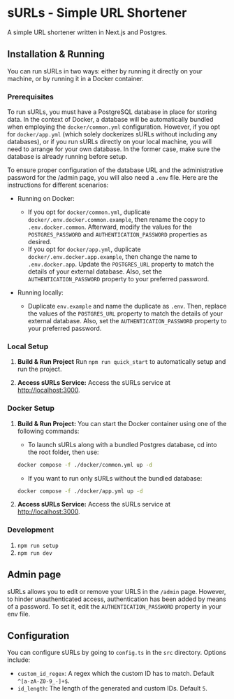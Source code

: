 # sURLs - Simple URL Shortener

A simple URL shortener written in Next.js and Postgres.

## Installation & Running
You can run sURLs in two ways: either by running it directly on your machine, or by running it in a Docker container. 

### Prerequisites
To run sURLs, you must have a PostgreSQL database in place for storing data. In the context of Docker, a database will be automatically bundled when employing the `docker/common.yml` configuration. However, if you opt for `docker/app.yml` (which solely dockerizes sURLs without including any databases), or if you run sURLs directly on your local machine, you will need to arrange for your own database. In the former case, make sure the database is already running before setup.

To ensure proper configuration of the database URL and the administrative password for the /admin page, you will also need a `.env` file. Here are the instructions for different scenarios:

   * Running on Docker:
      * If you opt for `docker/common.yml`, duplicate `docker/.env.docker.common.example`, then rename the copy to `.env.docker.common`. Afterward, modify the values for the `POSTGRES_PASSWORD` and `AUTHENTICATION_PASSWORD` properties as desired.
      * If you opt for `docker/app.yml`, duplicate `docker/.env.docker.app.example`, then change the name to `.env.docker.app`. Update the `POSTGRES_URL` property to match the details of your external database. Also, set the `AUTHENTICATION_PASSWORD` property to your preferred password.

   * Running locally:
     * Duplicate `env.example` and name the duplicate as `.env`. Then, replace the values of the `POSTGRES_URL` property to match the details of your external database. Also, set the `AUTHENTICATION_PASSWORD` property to your preferred password.

### Local Setup

1. **Build & Run Project** 
   Run `npm run quick_start` to automatically setup and run the project.

2. **Access sURLs Service:** 
   Access the sURLs service at [http://localhost:3000](http://localhost:3000).

### Docker Setup

1. **Build & Run Project:** 
   You can start the Docker container using one of the following commands:
   - To launch sURLs along with a bundled Postgres database, cd into the root folder, then use:
   ```bash
   docker compose -f ./docker/common.yml up -d
   ```

   - If you want to run only sURLs without the bundled database:
   ```bash
   docker compose -f ./docker/app.yml up -d
   ```

2. **Access sURLs Service:** 
     Access the sURLs service at [http://localhost:3000](http://localhost:3000).

### Development

1. `npm run setup`
2. `npm run dev`


## Admin page

sURLs allows you to edit or remove your URLS in the `/admin` page. However, to
hinder unauthenticated access, authentication has been added by means of a
password. To set it, edit the `AUTHENTICATION_PASSWORD` property in your env file. 

## Configuration

You can configure sURLs by going to `config.ts` in the `src` directory. Options
include:

- `custom_id_regex`: A regex which the custom ID has to match. Default
  `^[a-zA-Z0-9_-]+$`.
- `id_length`: The length of the generated and custom IDs. Default `5`.

